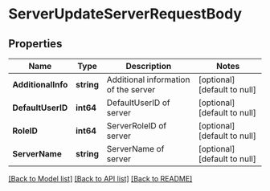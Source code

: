 # ServerUpdateServerRequestBody

## Properties
Name | Type | Description | Notes
------------ | ------------- | ------------- | -------------
**AdditionalInfo** | **string** | Additional information of the server | [optional] [default to null]
**DefaultUserID** | **int64** | DefaultUserID of server | [optional] [default to null]
**RoleID** | **int64** | ServerRoleID of server | [optional] [default to null]
**ServerName** | **string** | ServerName of server | [optional] [default to null]

[[Back to Model list]](../README.md#documentation-for-models) [[Back to API list]](../README.md#documentation-for-api-endpoints) [[Back to README]](../README.md)

